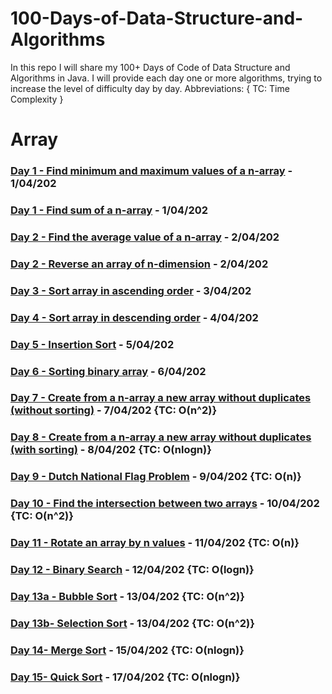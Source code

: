# 100-Days-of-Data-Structure-and-Algorithms

In this repo I will share my 100+ Days of Code of Data Structure and Algorithms in Java. I will provide each day one or more algorithms, trying to increase the level of difficulty day by day.
Abbreviations: {
      TC: Time Complexity
}
# Array 
### [Day 1 - Find minimum and maximum values of a n-array](https://github.com/gabrieledore/100-Days-of-Data-Structure-and-Algorithms/blob/master/Day1.java) - 1/04/202
### [Day 1 - Find sum of a n-array](https://github.com/gabrieledore/100-Days-of-Data-Structure-and-Algorithms/blob/master/Day2.java) - 1/04/202
### [Day 2 - Find the average value  of a n-array](https://github.com/gabrieledore/100-Days-of-Data-Structure-and-Algorithms/blob/master/Day3.java) - 2/04/202
### [Day 2 - Reverse an array of n-dimension](https://github.com/gabrieledore/100-Days-of-Data-Structure-and-Algorithms/blob/master/Day4.java) - 2/04/202
### [Day 3 - Sort array in ascending order](https://github.com/gabrieledore/100-Days-of-Data-Structure-and-Algorithms/blob/master/Day3a.java) - 3/04/202
### [Day 4 - Sort array in descending order](https://github.com/gabrieledore/100-Days-of-Data-Structure-and-Algorithms/blob/master/Day4a.java) - 4/04/202
### [Day 5 - Insertion Sort](https://github.com/gabrieledore/100-Days-of-Data-Structure-and-Algorithms/blob/master/Day5.java) - 5/04/202
### [Day 6 - Sorting binary array](https://github.com/gabrieledore/100-Days-of-Data-Structure-and-Algorithms/blob/master/Day6.java) - 6/04/202
### [Day 7 - Create from a n-array a new array without duplicates (without sorting)](https://github.com/gabrieledore/100-Days-of-Data-Structure-and-Algorithms/blob/master/Day7.java) - 7/04/202 {TC: O(n^2)}
### [Day 8 - Create from a n-array a new array without duplicates (with sorting)](https://github.com/gabrieledore/100-Days-of-Data-Structure-and-Algorithms/blob/master/Day8.java) - 8/04/202 {TC: O(nlogn)}
### [Day 9 - Dutch National Flag Problem](https://github.com/gabrieledore/100-Days-of-Data-Structure-and-Algorithms/blob/master/Day9.java) - 9/04/202 {TC: O(n)}
### [Day 10 - Find the intersection between two arrays](https://github.com/gabrieledore/100-Days-of-Data-Structure-and-Algorithms/blob/master/Day10.java) - 10/04/202 {TC: O(n^2)}
### [Day 11 - Rotate an array by n values](https://github.com/gabrieledore/100-Days-of-Data-Structure-and-Algorithms/blob/master/Day11.java) - 11/04/202 {TC: O(n)}
### [Day 12 - Binary Search](https://github.com/gabrieledore/100-Days-of-Data-Structure-and-Algorithms/blob/master/Day12.java) - 12/04/202 {TC: O(logn)}
### [Day 13a - Bubble Sort](https://github.com/gabrieledore/100-Days-of-Data-Structure-and-Algorithms/blob/master/Day13a.java) - 13/04/202 {TC: O(n^2)}
### [Day 13b- Selection Sort](https://github.com/gabrieledore/100-Days-of-Data-Structure-and-Algorithms/blob/master/Day13b.java) - 13/04/202 {TC: O(n^2)}
### [Day 14- Merge Sort](https://github.com/gabrieledore/100-Days-of-Data-Structure-and-Algorithms/blob/master/Day14.java) - 15/04/202 {TC: O(nlogn)}
### [Day 15- Quick Sort](https://github.com/gabrieledore/100-Days-of-Data-Structure-and-Algorithms/blob/master/Day14.java) - 17/04/202 {TC: O(nlogn)}

